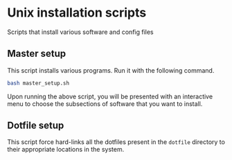 # Unix installation scripts
Scripts that install various software and config files

## Master setup
This script installs various programs. Run it with the following command.
```bash
bash master_setup.sh
```
Upon running the above script, you will be presented with an interactive menu to choose the subsections of software that you want to install.

## Dotfile setup
This script force hard-links all the dotfiles present in the `dotfile` directory to their appropriate locations in the system.
